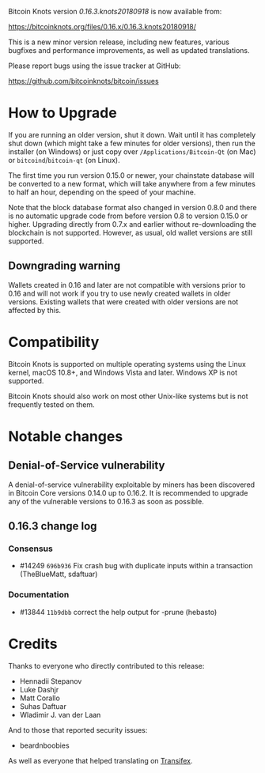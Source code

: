 Bitcoin Knots version *0.16.3.knots20180918* is now available from:

  <https://bitcoinknots.org/files/0.16.x/0.16.3.knots20180918/>

This is a new minor version release, including new features, various bugfixes
and performance improvements, as well as updated translations.

Please report bugs using the issue tracker at GitHub:

  <https://github.com/bitcoinknots/bitcoin/issues>

How to Upgrade
==============

If you are running an older version, shut it down. Wait until it has completely
shut down (which might take a few minutes for older versions), then run the
installer (on Windows) or just copy over `/Applications/Bitcoin-Qt` (on Mac)
or `bitcoind`/`bitcoin-qt` (on Linux).

The first time you run version 0.15.0 or newer, your chainstate database will be converted to a
new format, which will take anywhere from a few minutes to half an hour,
depending on the speed of your machine.

Note that the block database format also changed in version 0.8.0 and there is no
automatic upgrade code from before version 0.8 to version 0.15.0 or higher. Upgrading
directly from 0.7.x and earlier without re-downloading the blockchain is not supported.
However, as usual, old wallet versions are still supported.

Downgrading warning
-------------------

Wallets created in 0.16 and later are not compatible with versions prior to 0.16
and will not work if you try to use newly created wallets in older versions. Existing
wallets that were created with older versions are not affected by this.

Compatibility
==============

Bitcoin Knots is supported on multiple operating systems using the Linux kernel,
macOS 10.8+, and Windows Vista and later. Windows XP is not supported.

Bitcoin Knots should also work on most other Unix-like systems but is not
frequently tested on them.

Notable changes
===============

Denial-of-Service vulnerability
-------------------------------

A denial-of-service vulnerability exploitable by miners has been discovered in
Bitcoin Core versions 0.14.0 up to 0.16.2. It is recommended to upgrade any of
the vulnerable versions to 0.16.3 as soon as possible.

0.16.3 change log
------------------

### Consensus
- #14249 `696b936` Fix crash bug with duplicate inputs within a transaction (TheBlueMatt, sdaftuar)

### Documentation
- #13844 `11b9dbb` correct the help output for -prune (hebasto)

Credits
=======

Thanks to everyone who directly contributed to this release:

- Hennadii Stepanov
- Luke Dashjr
- Matt Corallo
- Suhas Daftuar
- Wladimir J. van der Laan

And to those that reported security issues:

- beardnboobies

As well as everyone that helped translating on [Transifex](https://www.transifex.com/projects/p/bitcoin/).
